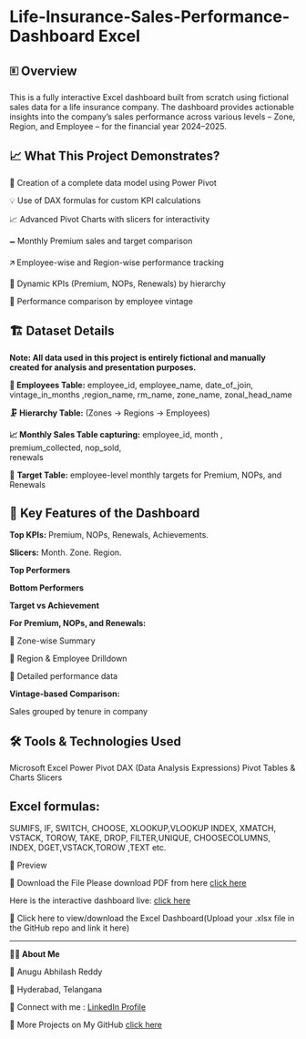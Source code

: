 # Life-Insurance-Sales-Performance-Dashboard Excel


## 🗉 Overview

This is a fully interactive Excel dashboard built from scratch using fictional sales data for a life insurance company. The dashboard provides actionable insights into the company’s sales performance across various levels – Zone, Region, and Employee – for the financial year 2024–2025.

## 📈 What This Project Demonstrates?

📌 Creation of a complete data model using Power Pivot

💡 Use of DAX formulas for custom KPI calculations

📈 Advanced Pivot Charts with slicers for interactivity

🗕 Monthly Premium sales and target comparison

🡭 Employee-wise and Region-wise performance tracking

🚦 Dynamic KPIs (Premium, NOPs, Renewals) by hierarchy

🎯 Performance comparison by employee vintage

## 🏗️ Dataset Details

**Note: All data used in this project is entirely fictional and manually created for analysis and presentation purposes.**

**👥 Employees Table:** 
  employee_id,	employee_name,	date_of_join,	vintage_in_months	,region_name,	rm_name,	zone_name,	zonal_head_name

**🗜️ Hierarchy Table:**
  (Zones → Regions → Employees)

**📈 Monthly Sales Table capturing:**
                                    employee_id,
                                    month	,
                                    premium_collected,
                                    nop_sold,	
                                    renewals


🌟 **Target Table:**  employee-level monthly targets for Premium, NOPs, and Renewals

## 📌 Key Features of the Dashboard

**Top KPIs:**
    Premium,
    NOPs,
    Renewals,
    Achievements.
    
**Slicers:**
      Month.
      Zone.
      Region.
      
**Top Performers**

**Bottom Performers**

**Target vs Achievement**

**For Premium, NOPs, and Renewals:**

🔹 Zone-wise Summary

🔹 Region & Employee Drilldown

🔹 Detailed performance data

**Vintage-based Comparison:**

Sales grouped by tenure in company

## 🛠️ Tools & Technologies Used

Microsoft Excel
Power Pivot
DAX (Data Analysis Expressions)
Pivot Tables & Charts
Slicers

## Excel formulas: 
SUMIFS, IF, SWITCH, CHOOSE, XLOOKUP,VLOOKUP INDEX, XMATCH, VSTACK, TOROW, TAKE, DROP, FILTER,UNIQUE, CHOOSECOLUMNS, INDEX, DGET,VSTACK,TOROW ,TEXT etc.

📸 Preview

📁 Download the File
  Please download PDF from here [click here](https://github.com/AnuguAbhilashreddy/Life-Insurance-Sales-Performance-Dashboard-Excel-/blob/main/dashboard%20PDF.pdf)

  Here is the interactive dashboard live: [click here](https://drive.google.com/file/d/1Vy2vlOUZiSGqAp1XiEDiDXDb4UQZCey4/view?usp=sharing)

📂 Click here to view/download the Excel Dashboard(Upload your .xlsx file in the GitHub repo and link it here)


---
**🙋‍♂️ About Me**

👤 Anugu Abhilash Reddy

📍 Hyderabad, Telangana

🔗 Connect with me : [LinkedIn Profile](www.linkedin.com/in/abhilashreddyanugu)

📁 More Projects on My GitHub [click here](https://github.com/AnuguAbhilashreddy?tab=repositories)

